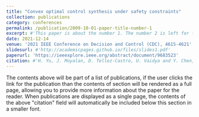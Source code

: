 ```yaml
---
title: "Convex optimal control synthesis under safety constraints"
collection: publications
category: conferences
permalink: /publication/2009-10-01-paper-title-number-1
excerpt: #'This paper is about the number 1. The number 2 is left for future work.'
date: 2021-12-14
venue: '2021 IEEE Conference on Decision and Control (CDC), 4615-4621'
slidesurl: #'http://academicpages.github.io/files/slides1.pdf'
paperurl: 'https://ieeexplore.ieee.org/abstract/document/9683523'
citation: #'H. Yu, J. Moyalan, D. Tellez-Castro, U. Vaidya and Y. Chen, "Convex Optimal Control Synthesis Under Safety Constraints," 2021 IEEE Conference on Decision and Control (CDC), Austin, TX, USA, pp. 4615-4621.'
---
```


The contents above will be part of a list of publications, if the user clicks the link for the publication than the contents of section will be rendered as a full page, allowing you to provide more information about the paper for the reader. When publications are displayed as a single page, the contents of the above "citation" field will automatically be included below this section in a smaller font.
